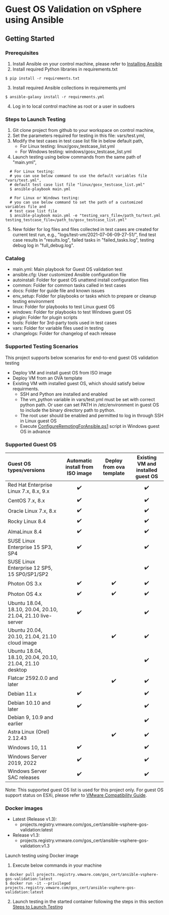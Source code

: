 # Guest OS Validation on vSphere using Ansible

## Getting Started

### Prerequisites
1. Install Ansible on your control machine, please refer to [Installing Ansible](https://docs.ansible.com/ansible/latest/installation_guide/intro_installation.html)
2. Install required Python libraries in requirements.txt
```
$ pip install -r requirements.txt
```
3. Install required Ansible collections in requirements.yml
```
$ ansible-galaxy install -r requirements.yml
```
4. Log in to local control machine as root or a user in sudoers

### Steps to Launch Testing
1. Git clone project from github to your workspace on control machine,
2. Set the parameters required for testing in this file: vars/test.yml,
3. Modify the test cases in test case list file in below default path,
   * For Linux testing: linux/gosv_testcase_list.yml
   * For Windows testing: windows/gosv_testcase_list.yml
4. Launch testing using below commands from the same path of "main.yml",
```
  # For Linux testing:
  # you can use below command to use the default variables file "vars/test.yml",
  # default test case list file "linux/gosv_testcase_list.yml"
  $ ansible-playbook main.yml

  # For Linux or Windows testing:
  # you can use below command to set the path of a customized variables file and
  # test case list file
  $ ansible-playbook main.yml -e "testing_vars_file=/path_to/test.yml testing_testcase_file=/path_to/gosv_testcase_list.yml"
```
5. New folder for log files and files collected in test cases are created for current test run,
e.g., "logs/test-vm/2021-07-06-09-27-51/",
find test case results in "results.log", failed tasks in "failed_tasks.log", testing debug log in "full_debug.log". 

### Catalog
* main.yml: Main playbook for Guest OS validation test
* ansible.cfg: User customized Ansible configuration file
* autoinstall: Folder for guest OS unattend install configuration files
* common: Folder for common tasks called in test cases
* docs: Folder for guide file and known issues
* env_setup: Folder for playbooks or tasks which to prepare or cleanup testing environment
* linux: Folder for playbooks to test Linux guest OS
* windows: Folder for playbooks to test Windows guest OS
* plugin: Folder for plugin scripts
* tools: Folder for 3rd-party tools used in test cases
* vars: Folder for variable files used in testing
* changelogs: Folder for changelog of each release 

### Supported Testing Scenarios
This project supports below scenarios for end-to-end guest OS validation testing 
* Deploy VM and install guest OS from ISO image
* Deploy VM from an OVA template
* Existing VM with installed guest OS, which should satisfy below requirments.
  * SSH and Python are installed and enabled
  * The vm_python variable in vars/test.yml must be set with correct python path. Or user can set PATH in /etc/environment in guest OS to include the binary directory path to python.
  * The root user should be enabled and permitted to log in through SSH in Linux guest OS
  * Execute [ConfigureRemotingForAnsible.ps1](https://github.com/ansible/ansible/blob/devel/examples/scripts/ConfigureRemotingForAnsible.ps1) script in Windows guest OS in advance

### Supported Guest OS

| Guest OS types/versions                         | Automatic install from ISO image | Deploy from ova template | Existing VM and installed guest OS |
| :---------------------------------------------- | :------------------------------: | :----------------------: | :--------------------------------: |
| Red Hat Enterprise Linux 7.x, 8.x, 9.x          | :heavy_check_mark:               |                          | :heavy_check_mark:                 |
| CentOS 7.x, 8.x                                 | :heavy_check_mark:               |                          | :heavy_check_mark:                 |
| Oracle Linux 7.x, 8.x                           | :heavy_check_mark:               |                          | :heavy_check_mark:                 |
| Rocky Linux 8.4                                 | :heavy_check_mark:               |                          | :heavy_check_mark:                 |
| AlmaLinux 8.4                                   | :heavy_check_mark:               |                          | :heavy_check_mark:                 |
| SUSE Linux Enterprise 15 SP3, SP4               | :heavy_check_mark:               |                          | :heavy_check_mark:                 |
| SUSE Linux Enterprise 12 SP5, 15 SP0/SP1/SP2    |                                  |                          | :heavy_check_mark:                 |
| Photon OS 3.x                                   | :heavy_check_mark:               | :heavy_check_mark:       | :heavy_check_mark:                 |
| Photon OS 4.x                                   | :heavy_check_mark:               | :heavy_check_mark:       | :heavy_check_mark:                 |
| Ubuntu 18.04, 18.10, 20.04, 20.10, 21.04, 21.10 live-server   | :heavy_check_mark:               |                          | :heavy_check_mark:                 |
| Ubuntu 20.04, 20.10, 21.04, 21.10 cloud image                 |                                  | :heavy_check_mark:       | :heavy_check_mark:                 |
| Ubuntu 18.04, 18.10, 20.04, 20.10, 21.04, 21.10 desktop       |                                  |                          | :heavy_check_mark:                 |
| Flatcar 2592.0.0 and later                      |                                  | :heavy_check_mark:       | :heavy_check_mark:                 |
| Debian 11.x                                     | :heavy_check_mark:               |                          | :heavy_check_mark:                 |
| Debian 10.10 and later                          | :heavy_check_mark:               |                          | :heavy_check_mark:                 |
| Debian 9, 10.9 and earlier                      |                                  |                          | :heavy_check_mark:                 |
| Astra Linux (Orel) 2.12.43                      |                                  | :heavy_check_mark:       | :heavy_check_mark:                 |
| Windows 10, 11                                  | :heavy_check_mark:               |                          | :heavy_check_mark:                 |
| Windows Server 2019, 2022                       | :heavy_check_mark:               |                          | :heavy_check_mark:                 |
| Windows Server SAC releases                     | :heavy_check_mark:               |                          | :heavy_check_mark:                 |

Note: This supported guest OS list is used for this project only. For guest OS support status on ESXi, please refer to [VMware Compatibility Guide](https://www.vmware.com/resources/compatibility/search.php?deviceCategory=software&testConfig=16).

### Docker images
* Latest (Release v1.3):
  * projects.registry.vmware.com/gos_cert/ansible-vsphere-gos-validation:latest
* Release v1.3:
  * projects.registry.vmware.com/gos_cert/ansible-vsphere-gos-validation:v1.3

Launch testing using Docker image
1. Execute below commands in your machine
```
$ docker pull projects.registry.vmware.com/gos_cert/ansible-vsphere-gos-validation:latest
$ docker run -it --privileged projects.registry.vmware.com/gos_cert/ansible-vsphere-gos-validation:latest
```
2. Launch testing in the started container following the steps in this section [Steps to Launch Testing](#steps-to-launch-testing)
